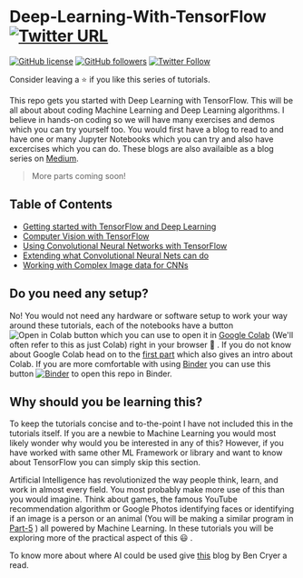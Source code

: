 # Deep-Learning-With-TensorFlow [![Twitter URL](https://img.shields.io/twitter/url?style=social&url=https%3A%2F%2Fgithub.com%2FRishit-dagli%2FDeep-Learning-With-TensorFlow-Blog-series)](https://twitter.com/intent/tweet?text=Wow:&url=https%3A%2F%2Fgithub.com%2FRishit-dagli%2FDeep-Learning-With-TensorFlow-Blog-series)

[![GitHub license](https://img.shields.io/github/license/Rishit-dagli/Deep-Learning-With-TensorFlow-Blog-series)](https://github.com/Rishit-dagli/Deep-Learning-With-TensorFlow-Blog-series/blob/master/LICENSE)
[![GitHub followers](https://img.shields.io/github/followers/Rishit-dagli?label=Follow&style=social)](https://github.com/Rishit-dagli)
[![Twitter Follow](https://img.shields.io/twitter/follow/rishit_dagli?style=social)](https://twitter.com/intent/follow?screen_name=rishit_dagli)

Consider leaving a :star: if you like this series of tutorials.

This repo gets you started with Deep Learning with TensorFlow. This will be all about about coding Machine Learning and Deep Learning algorithms. I believe in hands-on coding 
so we will have many exercises and demos which you can try yourself too. You would first have a blog to read to and have one or many Jupyter Notebooks which you can try and also 
have excercises which you can do. These blogs are also availaible as a blog series on [Medium](http://bit.ly/dlwithtf).

> More parts coming soon!

## Table of Contents

- [Getting started with TensorFlow and Deep Learning](https://github.com/Rishit-dagli/Deep-Learning-With-TensorFlow/tree/master/Part%201-Getting%20started%20with%20TensorFlow%20and%20Deep%20Learning)
- [Computer Vision with TensorFlow](https://github.com/Rishit-dagli/Deep-Learning-With-TensorFlow/tree/master/Part%202-Computer%20Vision%20with%20TensorFlow)
- [Using Convolutional Neural Networks with TensorFlow](https://github.com/Rishit-dagli/Deep-Learning-With-TensorFlow/tree/master/Part%203-Using%20Convolutional%20Neural%20Networks%20with%20TensorFlow)
- [Extending what Convolutional Neural Nets can do](https://github.com/Rishit-dagli/Deep-Learning-With-TensorFlow/tree/master/Part%204-Extending%20what%20Convolutional%20Neural%20Nets%20can%20do)
- [Working with Complex Image data for CNNs](https://github.com/Rishit-dagli/Deep-Learning-With-TensorFlow/tree/master/Part%205-Working%20with%20Complex%20Image%20data%20for%C2%A0CNNs)

## Do you need any setup?

No! You would not need any hardware or software setup to work your way around these tutorials, each of the notebooks have a button ![Open in Colab button](https://colab.research.google.com/assets/colab-badge.svg) which you can use to open it in [Google Colab](https://colab.research.google.com/) (We'll often refer to this as just Colab) right in your browser :rocket: . If you do not know about Google Colab head on to the [first part](https://github.com/Rishit-dagli/Deep-Learning-With-TensorFlow/tree/master/Part%201-Getting%20started%20with%20TensorFlow%20and%20Deep%20Learning) which also gives an intro about Colab. If you are more comfortable with using [Binder](https://mybinder.org/) you can use this button [![Binder](https://mybinder.org/badge_logo.svg)](https://mybinder.org/v2/gh/Rishit-dagli/Deep-Learning-With-TensorFlow/master) to open this repo in Binder.

## Why should you be learning this?

To keep the tutorials concise and to-the-point I have not included this in the tutorials itself.
If you are a newbie to Machine Learning you would most likely wonder why would you be interested in any of this? However, if you have worked with same other ML Framework or library and want to know about TensorFlow you can simply skip this section.

Artificial Intelligence has revolutionized the way people think, learn, and work in almost every field. You most probably make more use of this than you would imagine. Think about games, the famous YouTube recommendation algorithm or Google Photos identifying faces or identifying if an image is a person or an animal (You will be making a similar program in [Part-5](https://github.com/Rishit-dagli/Deep-Learning-With-TensorFlow/tree/master/Part%205-Working%20with%20Complex%20Image%20data%20for%C2%A0CNNs) ) all powered by Machine Learning. In these tutorials you will be exploring more of the practical aspect of this :smiley: .

To know more about where AI could be used give [this](https://hackernoon.com/10-reasons-why-you-should-learn-artificial-intelligence-5v6q30vo) blog by Ben Cryer a read.
